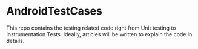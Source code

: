 # AndroidTestCases
This repo contains the testing related code right from Unit testing to Instrumentation Tests. Ideally, articles will be written to explain the code in details.
